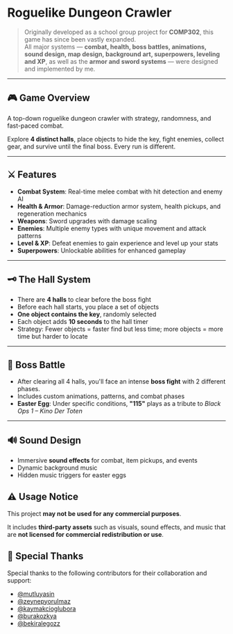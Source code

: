 # Roguelike Dungeon Crawler

> Originally developed as a school group project for **COMP302**, this game has since been vastly expanded.  
> All major systems — **combat, health, boss battles, animations, sound design, map design, background art, superpowers, leveling and XP**, as well as the **armor and sword systems** — were designed and implemented by me.

---

## 🎮 Game Overview

A top-down roguelike dungeon crawler with strategy, randomness, and fast-paced combat.

Explore **4 distinct halls**, place objects to hide the key, fight enemies, collect gear, and survive until the final boss. Every run is different.

---

## ⚔️ Features

- **Combat System**: Real-time melee combat with hit detection and enemy AI  
- **Health & Armor**: Damage-reduction armor system, health pickups, and regeneration mechanics  
- **Weapons**: Sword upgrades with damage scaling  
- **Enemies**: Multiple enemy types with unique movement and attack patterns  
- **Level & XP**: Defeat enemies to gain experience and level up your stats  
- **Superpowers**: Unlockable abilities for enhanced gameplay  

---

## 🗝️ The Hall System

- There are **4 halls** to clear before the boss fight  
- Before each hall starts, you place a set of objects  
- **One object contains the key**, randomly selected  
- Each object adds **10 seconds** to the hall timer  
- Strategy: Fewer objects = faster find but less time; more objects = more time but harder to locate  

---

## 👹 Boss Battle

- After clearing all 4 halls, you'll face an intense **boss fight** with 2 different phases.
- Includes custom animations, patterns, and combat phases  
- **Easter Egg**: Under specific conditions, **"115"** plays as a tribute to *Black Ops 1 – Kino Der Toten*  

---

## 🔊 Sound Design

- Immersive **sound effects** for combat, item pickups, and events  
- Dynamic background music  
- Hidden music triggers for easter eggs  

## ⚠️ Usage Notice

This project **may not be used for any commercial purposes**.

It includes **third-party assets** such as visuals, sound effects, and music that are **not licensed for commercial redistribution or use**.

## 🙏 Special Thanks

Special thanks to the following contributors for their collaboration and support:

- [@mutluyasin](https://github.com/mutluyasin)
- [@zeynepyorulmaz](https://github.com/zeynepyorulmaz)
- [@kaymakcioglubora](https://github.com/kaymakcioglubora)
- [@burakozkya](https://github.com/burakozkya)
- [@bekiralegozz](https://github.com/bekiralegozz)


